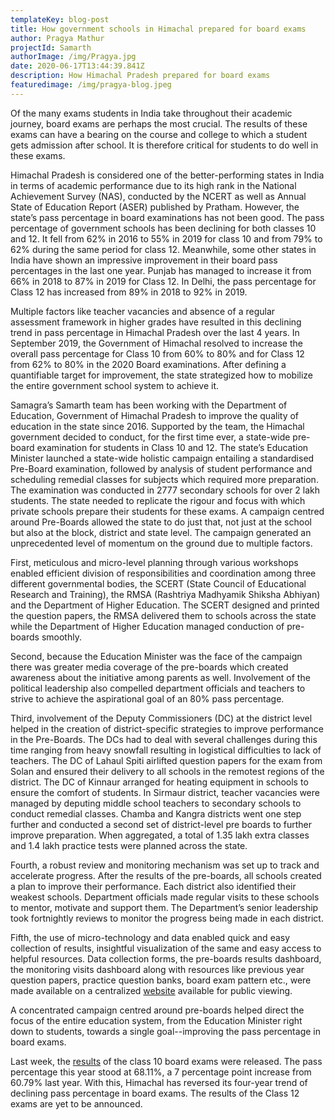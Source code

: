 ```yaml
---
templateKey: blog-post
title: How government schools in Himachal prepared for board exams
author: Pragya Mathur
projectId: Samarth
authorImage: /img/Pragya.jpg
date: 2020-06-17T13:44:39.841Z
description: How Himachal Pradesh prepared for board exams
featuredimage: /img/pragya-blog.jpeg
---
```

Of the many exams students in India take throughout their academic journey, board exams are perhaps the most crucial. The results of these exams can have a bearing on the course and college to which a student gets admission after school. It is therefore critical for students to do well in these exams. 

Himachal Pradesh is considered one of the better-performing states in India in terms of academic performance due to its high rank in the National Achievement Survey (NAS), conducted by the NCERT as well as Annual State of Education Report (ASER) published by Pratham. However, the state’s pass percentage in board examinations has not been good. The pass percentage of government schools has been declining for both classes 10 and 12. It fell from 62% in 2016 to 55% in 2019 for class 10 and from 79% to 62% during the same period for class 12. Meanwhile, some other states in India have shown an impressive improvement in their board pass percentages in the last one year. Punjab has managed to increase it from 66% in 2018 to 87% in 2019 for Class 12. In Delhi, the pass percentage for Class 12 has increased from 89% in 2018 to 92% in 2019. 

Multiple factors like teacher vacancies and absence of a regular assessment framework in higher grades have resulted in this declining trend in pass percentage in Himachal Pradesh over the last 4 years. In September 2019, the Government of Himachal resolved to increase the overall pass percentage for Class 10 from 60% to 80% and for Class 12 from 62% to 80% in the 2020 Board examinations. After defining a quantifiable target for improvement, the state strategized how to mobilize the entire government school system to achieve it.

Samagra’s Samarth team has been working with the Department of Education, Government of Himachal Pradesh to improve the quality of education in the state since 2016. Supported by the team, the Himachal government decided to conduct, for the first time ever, a state-wide pre-board examination for students in Class 10 and 12. The state’s Education Minister launched a state-wide holistic campaign entailing a standardised Pre-Board examination, followed by analysis of student performance and scheduling remedial classes for subjects which required more preparation. The examination was conducted in 2777 secondary schools for over 2 lakh students. The state needed to replicate the rigour and focus with which private schools prepare their students for these exams. A campaign centred around Pre-Boards allowed the state to do just that, not just at the school but also at the block, district and state level. The campaign generated an unprecedented level of momentum on the ground due to multiple factors. 

First, meticulous and micro-level planning through various workshops enabled efficient division of responsibilities and coordination among three different governmental bodies, the SCERT (State Council of Educational Research and Training), the RMSA (Rashtriya Madhyamik Shiksha Abhiyan) and the Department of Higher Education. The SCERT designed and printed the question papers, the RMSA delivered them to schools across the state while the Department of Higher Education managed conduction of pre-boards smoothly. 

Second, because the Education Minister was the face of the campaign there was greater media coverage of the pre-boards which created awareness about the initiative among parents as well. Involvement of the political leadership also compelled department officials and teachers to strive to achieve the aspirational goal of an 80% pass percentage.

Third, involvement of the Deputy Commissioners (DC) at the district level helped in the creation of district-specific strategies to improve performance in the  Pre-Boards. The DCs had to deal with several challenges during this time ranging from heavy snowfall resulting in logistical difficulties to lack of teachers. The DC of Lahaul Spiti airlifted question papers for the exam from Solan and ensured their delivery to all schools in the remotest regions of the district. The DC of Kinnaur arranged for heating equipment in schools to ensure the comfort of students. In Sirmaur district, teacher vacancies were managed by deputing middle school teachers to secondary schools to conduct remedial classes. Chamba and Kangra districts went one step further and conducted a second set of district-level pre boards to further improve preparation. When aggregated, a total of 1.35 lakh extra classes and 1.4 lakh practice tests were planned across the state.

Fourth, a robust review and monitoring mechanism was set up to track and accelerate progress. After the results of the pre-boards, all schools created a plan to improve their performance. Each district also identified their weakest schools. Department officials made regular visits to these schools to mentor, motivate and support them. The Department’s senior leadership took fortnightly reviews to monitor the progress being made in each district. 

Fifth, the use of micro-technology and data enabled quick and easy collection of results, insightful visualization of the same and easy access to helpful resources. Data collection forms, the pre-boards results dashboard, the monitoring visits dashboard along with resources like previous year question papers, practice question banks, board exam pattern etc., were made available on a centralized [website](https://sites.google.com/view/himachalpre-board/home) available for public viewing.

A concentrated campaign centred around pre-boards helped direct the focus of the entire education system, from the Education Minister right down to students, towards a single goal--improving the pass percentage in board exams.  

Last week, the [results](https://indianexpress.com/article/education/hpbose-himachal-10th-result-2020-breaks-the-jinx-pass-percentage-rises-first-time-since-2016-hpresults-nic-in-hpbose-org-6450698/) of the class 10 board exams were released. The pass percentage this year stood at 68.11%, a 7 percentage point increase from 60.79% last year. With this, Himachal has reversed its four-year trend of declining pass percentage in board exams. The results of the Class 12 exams are yet to be announced.
